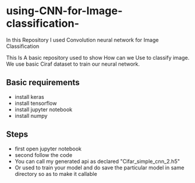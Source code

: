 # using-CNN-for-Image-classification-
In this Repository I used Convolution neural network for Image Classification 


This Is A basic repository used to show How can we Use to classify image.
We use basic Ciraf dataset to train our neural network.
 
## Basic requirements ##
* install keras 
* install tensorflow 
* install jupyter notebook 
* install numpy 

## Steps ##
* first open jupyter notebook
* second follow the code 
* You can call my generated api as declared "Cifar_simple_cnn_2.h5"
* Or used to train your model and do save the particular model in same directory so as to make it callable 

